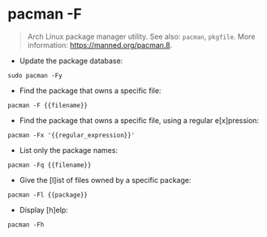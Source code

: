 # pacman -F

> Arch Linux package manager utility.
> See also: `pacman`, `pkgfile`.
> More information: <https://manned.org/pacman.8>.

- Update the package database:

`sudo pacman -Fy`

- Find the package that owns a specific file:

`pacman -F {{filename}}`

- Find the package that owns a specific file, using a regular e[x]pression:

`pacman -Fx '{{regular_expression}}'`

- List only the package names:

`pacman -Fq {{filename}}`

- Give the [l]ist of files owned by a specific package:

`pacman -Fl {{package}}`

- Display [h]elp:

`pacman -Fh`
